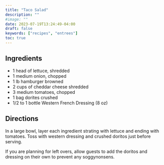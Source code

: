 ```yaml
---
title: "Taco Salad"
description: ""
#image: ""
date: 2023-07-19T13:24:49-04:00
draft: false
keywords: ["recipes", "entrees"]
toc: true
---
```


## Ingredients

- 1 head of lettuce, shredded
- 1 medium onion, chopped
- 1 lb hamburger browned
- 2 cups of cheddar cheese shredded
- 3 medium tomatoes, chopped
- 1 bag dorites crushed
- 1/2 to 1 bottle Western French Dressing (8 oz)

## Directions

In a large bowl, layer each ingredient strating with lettuce and ending with tomatoes. Toss with western dressing and crushed doritos just before serving.

If you are planning for left overs, allow guests to add the doritos and dressing on their own to prevent any soggynonsens.
